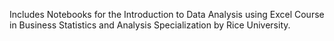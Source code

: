 Includes Notebooks for the Introduction to Data Analysis using Excel Course in Business Statistics and Analysis Specialization by Rice University.
